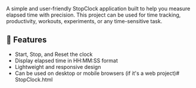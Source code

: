 A simple and user-friendly StopClock  application built to help you measure elapsed time with precision. This project can be used for time tracking, productivity, workouts, experiments, or any time-sensitive task.

## 🔧 Features

- Start, Stop, and Reset the clock
- Display elapsed time in HH:MM:SS format
- Lightweight and responsive design
- Can be used on desktop or mobile browsers (if it's a web project)# StopClock.html
